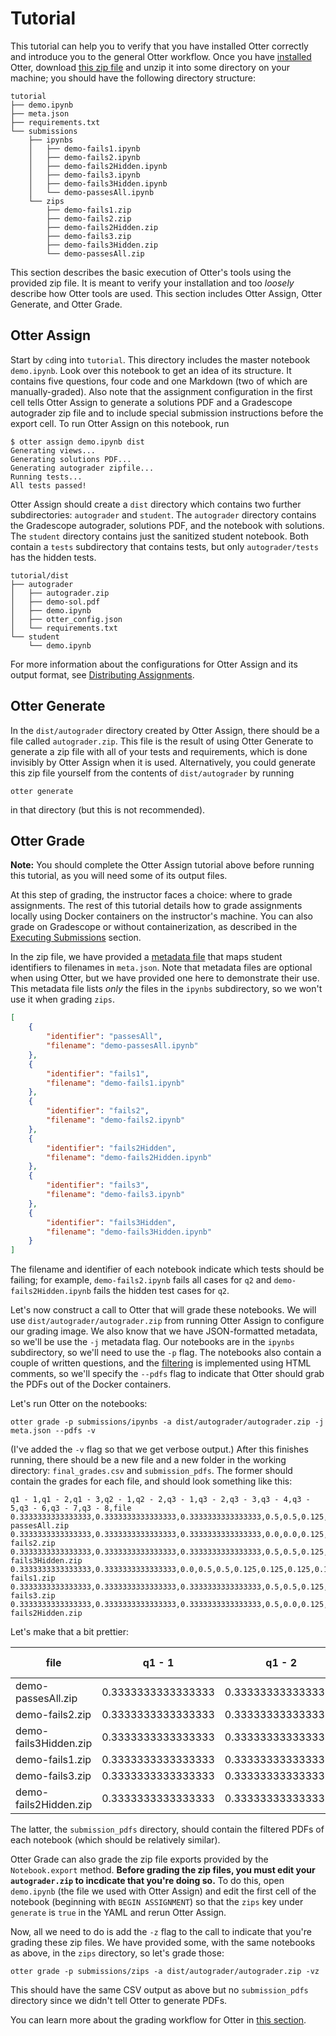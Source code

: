 # Tutorial

This tutorial can help you to verify that you have installed Otter correctly and introduce you to the general Otter workflow. Once you have [installed](index.md) Otter, download [this zip file](_static/tutorial.zip) and unzip it into some directory on your machine; you should have the following directory structure:

```
tutorial
├── demo.ipynb
├── meta.json
├── requirements.txt
└── submissions
    ├── ipynbs
    │   ├── demo-fails1.ipynb
    │   ├── demo-fails2.ipynb
    │   ├── demo-fails2Hidden.ipynb
    │   ├── demo-fails3.ipynb
    │   ├── demo-fails3Hidden.ipynb
    │   └── demo-passesAll.ipynb
    └── zips
        ├── demo-fails1.zip
        ├── demo-fails2.zip
        ├── demo-fails2Hidden.zip
        ├── demo-fails3.zip
        ├── demo-fails3Hidden.zip
        └── demo-passesAll.zip
```

This section describes the basic execution of Otter's tools using the provided zip file. It is meant to verify your installation and too _loosely_ describe how Otter tools are used. This section includes Otter Assign, Otter Generate, and Otter Grade.

## Otter Assign

Start by `cd`ing into `tutorial`. This directory includes the master notebook `demo.ipynb`. Look over this notebook to get an idea of its structure. It contains five questions, four code and one Markdown (two of which are manually-graded). Also note that the assignment configuration in the first cell tells Otter Assign to generate a solutions PDF and a Gradescope autograder zip file and to include special submission instructions before the export cell. To run Otter Assign on this notebook, run

```console
$ otter assign demo.ipynb dist
Generating views...
Generating solutions PDF...
Generating autograder zipfile...
Running tests...
All tests passed!
```

Otter Assign should create a `dist` directory which contains two further subdirectories: `autograder` and `student`. The `autograder` directory contains the Gradescope autograder, solutions PDF, and the notebook with solutions. The `student` directory contains just the sanitized student notebook. Both contain a `tests` subdirectory that contains tests, but only `autograder/tests` has the hidden tests.

```
tutorial/dist
├── autograder
│   ├── autograder.zip
│   ├── demo-sol.pdf
│   ├── demo.ipynb
│   ├── otter_config.json
│   └── requirements.txt
└── student
    └── demo.ipynb
```

For more information about the configurations for Otter Assign and its output format, see [Distributing Assignments](otter_assign/index.md).

## Otter Generate

In the `dist/autograder` directory created by Otter Assign, there should be a file called `autograder.zip`. This file is the result of using Otter Generate to generate a zip file with all of your tests and requirements, which is done invisibly by Otter Assign when it is used. Alternatively, you could generate this zip file yourself from the contents of `dist/autograder` by running

```
otter generate
```

in that directory (but this is not recommended).

## Otter Grade

**Note:** You should complete the Otter Assign tutorial above before running this tutorial, as you will need some of its output files.

At this step of grading, the instructor faces a choice: where to grade assignments. The rest of this tutorial details how to grade assignments locally using Docker containers on the instructor's machine. You can also grade on Gradescope or without containerization, as described in the [Executing Submissions](workflow/executing_submissions/index.md) section.

In the zip file, we have provided a [metadata file](workflow/executing_submissions/otter_grade.html#metadata) that maps student identifiers to filenames in `meta.json`. Note that metadata files are optional when using Otter, but we have provided one here to demonstrate their use. This metadata file lists _only_ the files in the `ipynbs` subdirectory, so we won't use it when grading `zips`.

```json
[
    {
        "identifier": "passesAll",
        "filename": "demo-passesAll.ipynb"
    },
    {
        "identifier": "fails1",
        "filename": "demo-fails1.ipynb"
    },
    {
        "identifier": "fails2",
        "filename": "demo-fails2.ipynb"
    },
    {
        "identifier": "fails2Hidden",
        "filename": "demo-fails2Hidden.ipynb"
    },
    {
        "identifier": "fails3",
        "filename": "demo-fails3.ipynb"
    },
    {
        "identifier": "fails3Hidden",
        "filename": "demo-fails3Hidden.ipynb"
    }
]
```

The filename and identifier of each notebook indicate which tests should be failing; for example, `demo-fails2.ipynb` fails all cases for `q2` and `demo-fails2Hidden.ipynb` fails the hidden test cases for `q2`.

Let's now construct a call to Otter that will grade these notebooks. We will use `dist/autograder/autograder.zip` from running Otter Assign to configure our grading image. We also know that we have JSON-formatted metadata, so we'll be use the `-j` metadata flag. Our notebooks are in the `ipynbs` subdirectory, so we'll need to use the `-p` flag. The notebooks also contain a couple of written questions, and the [filtering](pdfs.md) is implemented using HTML comments, so we'll specify the `--pdfs` flag to indicate that Otter should grab the PDFs out of the Docker containers.

Let's run Otter on the notebooks:

```console
otter grade -p submissions/ipynbs -a dist/autograder/autograder.zip -j meta.json --pdfs -v
```

(I've added the `-v` flag so that we get verbose output.) After this finishes running, there should be a new file and a new folder in the working directory: `final_grades.csv` and `submission_pdfs`. The former should contain the grades for each file, and should look something like this:

```
q1 - 1,q1 - 2,q1 - 3,q2 - 1,q2 - 2,q3 - 1,q3 - 2,q3 - 3,q3 - 4,q3 - 5,q3 - 6,q3 - 7,q3 - 8,file
0.3333333333333333,0.3333333333333333,0.3333333333333333,0.5,0.5,0.125,0.125,0.125,0.125,0.125,0.125,0.125,0.125,demo-passesAll.zip
0.3333333333333333,0.3333333333333333,0.3333333333333333,0.0,0.0,0.125,0.125,0.125,0.125,0.125,0.125,0.125,0.125,demo-fails2.zip
0.3333333333333333,0.3333333333333333,0.3333333333333333,0.5,0.5,0.125,0.125,0.125,0.125,0.0,0.0,0.0,0.0,demo-fails3Hidden.zip
0.3333333333333333,0.3333333333333333,0.0,0.5,0.5,0.125,0.125,0.125,0.125,0.125,0.125,0.125,0.125,demo-fails1.zip
0.3333333333333333,0.3333333333333333,0.3333333333333333,0.5,0.5,0.125,0.125,0.125,0.0,0.0,0.0,0.0,0.0,demo-fails3.zip
0.3333333333333333,0.3333333333333333,0.3333333333333333,0.5,0.0,0.125,0.125,0.125,0.125,0.125,0.125,0.125,0.125,demo-fails2Hidden.zip

```

Let's make that a bit prettier:

| file                  | q1 - 1             | q1 - 2             | q1 - 3             | q2 - 1 | q2 - 2 | q3 - 1 | q3 - 2 | q3 - 3 | q3 - 4 | q3 - 5 | q3 - 6 | q3 - 7 | q3 - 8 |
|-----------------------|--------------------|--------------------|--------------------|--------|--------|--------|--------|--------|--------|--------|--------|--------|--------|
| demo-passesAll.zip    | 0.3333333333333333 | 0.3333333333333333 | 0.3333333333333333 | 0.5    | 0.5    | 0.125  | 0.125  | 0.125  | 0.125  | 0.125  | 0.125  | 0.125  | 0.125  |
| demo-fails2.zip       | 0.3333333333333333 | 0.3333333333333333 | 0.3333333333333333 | 0.0    | 0.0    | 0.125  | 0.125  | 0.125  | 0.125  | 0.125  | 0.125  | 0.125  | 0.125  |
| demo-fails3Hidden.zip | 0.3333333333333333 | 0.3333333333333333 | 0.3333333333333333 | 0.5    | 0.5    | 0.125  | 0.125  | 0.125  | 0.125  | 0.0    | 0.0    | 0.0    | 0.0    |
| demo-fails1.zip       | 0.3333333333333333 | 0.3333333333333333 | 0.0                | 0.5    | 0.5    | 0.125  | 0.125  | 0.125  | 0.125  | 0.125  | 0.125  | 0.125  | 0.125  |
| demo-fails3.zip       | 0.3333333333333333 | 0.3333333333333333 | 0.3333333333333333 | 0.5    | 0.5    | 0.125  | 0.125  | 0.125  | 0.0    | 0.0    | 0.0    | 0.0    | 0.0    |
| demo-fails2Hidden.zip | 0.3333333333333333 | 0.3333333333333333 | 0.3333333333333333 | 0.5    | 0.0    | 0.125  | 0.125  | 0.125  | 0.125  | 0.125  | 0.125  | 0.125  | 0.125  |

The latter, the `submission_pdfs` directory, should contain the filtered PDFs of each notebook (which should be relatively similar).

Otter Grade can also grade the zip file exports provided by the `Notebook.export` method. **Before grading the zip files, you must edit your `autograder.zip` to incdicate that you're doing so.** To do this, open `demo.ipynb` (the file we used with Otter Assign) and edit the first cell of the notebook (beginning with `BEGIN ASSIGNMENT`) so that the `zips` key under `generate` is `true` in the YAML and rerun Otter Assign.

Now, all we need to do is add the `-z` flag to the call to indicate that you're grading these zip files. We have provided some, with the same notebooks as above, in the `zips` directory, so let's grade those:

```console
otter grade -p submissions/zips -a dist/autograder/autograder.zip -vz
```

This should have the same CSV output as above but no `submission_pdfs` directory since we didn't tell Otter to generate PDFs.

You can learn more about the grading workflow for Otter in [this section](workflow/index.md).
